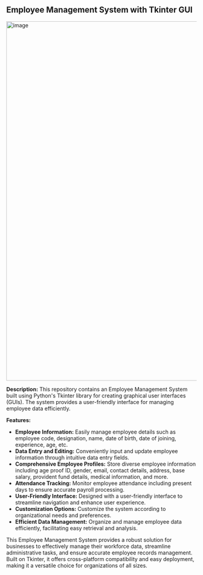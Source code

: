 ## Employee Management System with Tkinter GUI

<img width="952" alt="image" src="https://github.com/Snowil-tuscano/Employee-Management-System/assets/103951058/29b26e67-bb7a-4c08-963e-5b65807d2f43">

**Description:**
This repository contains an Employee Management System built using Python's Tkinter library for creating graphical user interfaces (GUIs). The system provides a user-friendly interface for managing employee data efficiently.

**Features:**
- **Employee Information:** Easily manage employee details such as employee code, designation, name, date of birth, date of joining, experience, age, etc.
- **Data Entry and Editing:** Conveniently input and update employee information through intuitive data entry fields.
- **Comprehensive Employee Profiles:** Store diverse employee information including age proof ID, gender, email, contact details, address, base salary, provident fund details, medical information, and more.
- **Attendance Tracking:** Monitor employee attendance including present days to ensure accurate payroll processing.
- **User-Friendly Interface:** Designed with a user-friendly interface to streamline navigation and enhance user experience.
- **Customization Options:** Customize the system according to organizational needs and preferences.
- **Efficient Data Management:** Organize and manage employee data efficiently, facilitating easy retrieval and analysis.

This Employee Management System provides a robust solution for businesses to effectively manage their workforce data, streamline administrative tasks, and ensure accurate employee records management. Built on Tkinter, it offers cross-platform compatibility and easy deployment, making it a versatile choice for organizations of all sizes.

